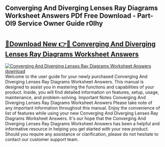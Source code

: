 ## Converging And Diverging Lenses Ray Diagrams Worksheet Answers PDf Free Download - Part-OI9 Service Owner Guide r0Ihy

# <h2><a href="http://dfo09v9.blite.top/?on=Converging+And+Diverging+Lenses+Ray+Diagrams+Worksheet+Answers">🔗Download New 👉🔴 Converging And Diverging Lenses Ray Diagrams Worksheet Answers</a></h2>

[![Converging And Diverging Lenses Ray Diagrams Worksheet Answers download](https://i.imgur.com/lujVjoI.png)](http://dfo09v9.blite.top/?on=Converging+And+Diverging+Lenses+Ray+Diagrams+Worksheet+Answers)
Welcome to the user guide for your newly purchased Converging And Diverging Lenses Ray Diagrams Worksheet Answers. This manual is designed to assist you in mastering the functions and capabilities of your product. Inside, you will find detailed information on features, setup, usage, maintenance, and problem-solving. Important Notes Converging And Diverging Lenses Ray Diagrams Worksheet Answers Please take note of any important information throughout this manual. Enjoy the convenience of list of features while using your new Converging And Diverging Lenses Ray Diagrams Worksheet Answers. It's our hope that the Converging And Diverging Lenses Ray Diagrams Worksheet Answers has been a helpful and informative resource in helping you get started with your new product. Should you require any assistance or clarification, please do not hesitate to contact our customer support team.
